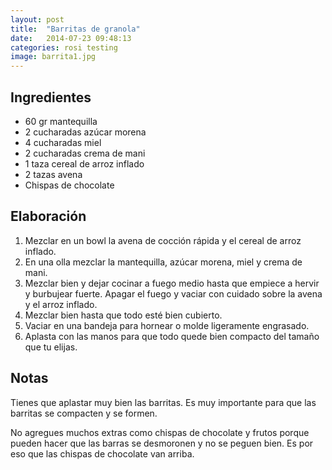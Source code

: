 ```yaml
---
layout: post
title:  "Barritas de granola"
date:   2014-07-23 09:48:13
categories: rosi testing
image: barrita1.jpg
---
```


<h2>Ingredientes</h2>
<ul>
    <li>60 gr mantequilla</li>
    <li>2 cucharadas azúcar morena</li>
    <li>4 cucharadas miel</li>
    <li>2 cucharadas crema de mani</li>
    <li>1 taza cereal de arroz inflado</li>
    <li>2 tazas avena</li>               
    <li>Chispas de chocolate</li>
</ul>
<h2>Elaboración</h2>
<ol>
    <li>Mezclar en un bowl la avena de cocción rápida y el cereal de arroz inflado. </li>
    <li>En una olla mezclar la mantequilla, azúcar morena, miel y crema de mani.</li>
    <li>Mezclar bien y dejar cocinar a fuego medio hasta que empiece a hervir y burbujear fuerte. Apagar el fuego y vaciar con cuidado sobre la avena y el arroz inflado.</li>
    <li>Mezclar bien hasta que todo esté bien cubierto.</li>
    <li>Vaciar en una bandeja para hornear o molde ligeramente engrasado.</li>
    <li>Aplasta con las manos para que todo quede bien compacto del tamaño que tu elijas.</li>
</ol>
<h2>Notas</h2>
<p>Tienes que aplastar muy bien las barritas. Es muy importante para que las barritas se compacten y se formen.</p>
<p>No agregues muchos extras como chispas de chocolate y frutos porque pueden hacer que las barras se desmoronen y no se peguen bien. Es por eso que las chispas de chocolate van arriba. </p>                  

      